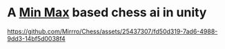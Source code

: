 # A [Min Max](https://en.wikipedia.org/wiki/Minimax) based chess ai in unity
https://github.com/Mirrro/Chess/assets/25437307/fd50d319-7ad6-4988-9dd3-14bf5d0038f4

